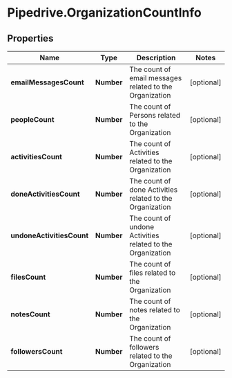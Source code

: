 # Pipedrive.OrganizationCountInfo

## Properties

Name | Type | Description | Notes
------------ | ------------- | ------------- | -------------
**emailMessagesCount** | **Number** | The count of email messages related to the Organization | [optional] 
**peopleCount** | **Number** | The count of Persons related to the Organization | [optional] 
**activitiesCount** | **Number** | The count of Activities related to the Organization | [optional] 
**doneActivitiesCount** | **Number** | The count of done Activities related to the Organization | [optional] 
**undoneActivitiesCount** | **Number** | The count of undone Activities related to the Organization | [optional] 
**filesCount** | **Number** | The count of files related to the Organization | [optional] 
**notesCount** | **Number** | The count of notes related to the Organization | [optional] 
**followersCount** | **Number** | The count of followers related to the Organization | [optional] 


